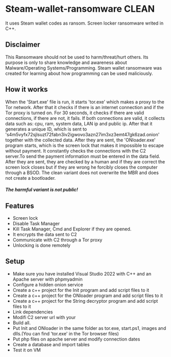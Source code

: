 # Steam-wallet-ransomware CLEAN
 It uses Steam wallet codes as ransom. Screen locker ransomware writed in C++.
 
## Disclaimer
This Ransomware should not be used to harm/threat/hurt others.
Its purpose is only to share knowledge and awareness about Malware/Operating Systems/Programming.
Steam wallet ransomware was created for learning about how programming can be used maliciously.

## How it works
When the 'Start.exe' file is run, it starts 'tor.exe' which makes a proxy to the Tor network. After that it checks if there is an internet connection and if the Tor proxy is turned on.
For 30 seconds, it checks if there are valid connections, if there are not, it fails.
If both connections are valid, it collects data such as: cpu, ram, system data, LAN ip and public ip. After that it generates a unique ID, which is sent to 's4m5vyfx72sjlsuzt72fabn3iv2igwovo3azn27im3xz3emt47gk6zad.onion' together with the collected data.
After they are sent, the 'ONloader.exe' program starts, which is the screen lock that makes it impossible to escape without payment.
It constantly checks the connections with the C2 server.To send the payment information must be entered in the data field. After they are sent, they are checked by a human and if they are correct the screen lock closes but if they are wrong he forcibly closes the computer through a BSOD.
The clean variant does not overwrite the MBR and does not create a bootloader.
##### The harmful variant is not public!

## Features
- Screen lock
- Disable Task Manager
- Kill Task Manager, Cmd and Explorer if they are opened.
- It encrypts the data sent to C2
- Communicate with C2 through a Tor proxy
- Unlocking is done remotely

## Setup

- Make sure you have installed Visual Studio 2022 with C++ and an Apache server with phpmyadmin
- Configure a hidden onion service
- Create a c++ project for the Init program and add script files to it
- Create a c++ project for the ONloader program and add script files to it
- Create a c++ project for the String decryptor program and add script files to it
- Link dependencies
- Modifi C2 server url with your
- Build all.
- Put Init and ONloader in the same folder as tor.exe, start.ps1, images and dlls.(You can find 'tor.exe' in the Tor browser files)
- Put php files on apache server and modify connection dates
- Create a database and import tables
- Test it on VM

